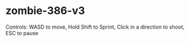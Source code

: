 # zombie-386-v3
Controls: WASD to move, Hold Shift to Sprint, Click in a direction to shoot, ESC to pause
